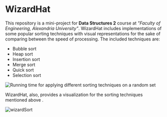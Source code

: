 # WizardHat
This repository is a mini-project for **Data Structures 2** course at *"Faculty of Engineering, Alexandria University"*. WizardHat includes implementations of some popular sorting techniques with visual representations for the sake of comparing between the speed of processing.
The included techniques are:
 - Bubble sort
 - Heap sort
 - Insertion sort
 - Merge sort
 - Quick sort
 - Selection sort
 
 
![Running time for applying different sorting techniques on a random set](https://user-images.githubusercontent.com/42680230/56057781-fe39fc00-5d5f-11e9-82cb-03ab27ea1478.PNG)

WizardHat, also, provides a visualization for the sorting techniques mentioned above .

![wizardSort](https://user-images.githubusercontent.com/42680230/56058077-c1bad000-5d60-11e9-9f88-6d186023ed62.PNG)

